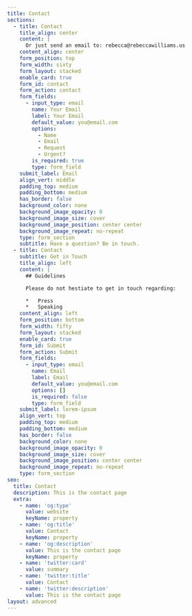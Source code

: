 ```yaml
---
title: Contact
sections:
  - title: Contact
    title_align: center
    content: |
      Or just send an email to: rebecca@rebeccawilliams.us
    content_align: center
    form_position: top
    form_width: sixty
    form_layout: stacked
    enable_card: true
    form_id: contact
    form_action: contact
    form_fields:
      - input_type: email
        name: Your Email
        label: Your Email
        default_value: you@email.com
        options:
          - Name
          - Email
          - Request
          - Urgent?
        is_required: true
        type: form_field
    submit_label: Email
    align_vert: middle
    padding_top: medium
    padding_bottom: medium
    has_border: false
    background_color: none
    background_image_opacity: 0
    background_image_size: cover
    background_image_position: center center
    background_image_repeat: no-repeat
    type: form_section
    subtitle: Have a question? Be in touch.
  - title: Contact
    subtitle: Get in Touch
    title_align: left
    content: |
      ## Guidelines

      Please do not hestiate to get in touch regarding: 

      *   Press
      *   Speaking
    content_align: left
    form_position: bottom
    form_width: fifty
    form_layout: stacked
    enable_card: true
    form_id: Submit
    form_action: Submit
    form_fields:
      - input_type: email
        name: Email
        label: Email
        default_value: you@email.com
        options: []
        is_required: false
        type: form_field
    submit_label: lorem-ipsum
    align_vert: top
    padding_top: medium
    padding_bottom: medium
    has_border: false
    background_color: none
    background_image_opacity: 0
    background_image_size: cover
    background_image_position: center center
    background_image_repeat: no-repeat
    type: form_section
seo:
  title: Contact
  description: This is the contact page
  extra:
    - name: 'og:type'
      value: website
      keyName: property
    - name: 'og:title'
      value: Contact
      keyName: property
    - name: 'og:description'
      value: This is the contact page
      keyName: property
    - name: 'twitter:card'
      value: summary
    - name: 'twitter:title'
      value: Contact
    - name: 'twitter:description'
      value: This is the contact page
layout: advanced
---
```

